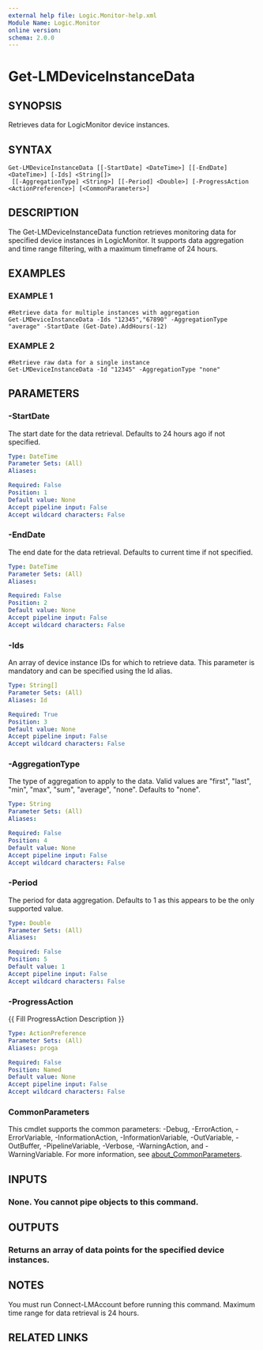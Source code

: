 ```yaml
---
external help file: Logic.Monitor-help.xml
Module Name: Logic.Monitor
online version:
schema: 2.0.0
---
```


# Get-LMDeviceInstanceData

## SYNOPSIS
Retrieves data for LogicMonitor device instances.

## SYNTAX

```
Get-LMDeviceInstanceData [[-StartDate] <DateTime>] [[-EndDate] <DateTime>] [-Ids] <String[]>
 [[-AggregationType] <String>] [[-Period] <Double>] [-ProgressAction <ActionPreference>] [<CommonParameters>]
```

## DESCRIPTION
The Get-LMDeviceInstanceData function retrieves monitoring data for specified device instances in LogicMonitor.
It supports data aggregation and time range filtering, with a maximum timeframe of 24 hours.

## EXAMPLES

### EXAMPLE 1
```
#Retrieve data for multiple instances with aggregation
Get-LMDeviceInstanceData -Ids "12345","67890" -AggregationType "average" -StartDate (Get-Date).AddHours(-12)
```

### EXAMPLE 2
```
#Retrieve raw data for a single instance
Get-LMDeviceInstanceData -Id "12345" -AggregationType "none"
```

## PARAMETERS

### -StartDate
The start date for the data retrieval.
Defaults to 24 hours ago if not specified.

```yaml
Type: DateTime
Parameter Sets: (All)
Aliases:

Required: False
Position: 1
Default value: None
Accept pipeline input: False
Accept wildcard characters: False
```

### -EndDate
The end date for the data retrieval.
Defaults to current time if not specified.

```yaml
Type: DateTime
Parameter Sets: (All)
Aliases:

Required: False
Position: 2
Default value: None
Accept pipeline input: False
Accept wildcard characters: False
```

### -Ids
An array of device instance IDs for which to retrieve data.
This parameter is mandatory and can be specified using the Id alias.

```yaml
Type: String[]
Parameter Sets: (All)
Aliases: Id

Required: True
Position: 3
Default value: None
Accept pipeline input: False
Accept wildcard characters: False
```

### -AggregationType
The type of aggregation to apply to the data.
Valid values are "first", "last", "min", "max", "sum", "average", "none".
Defaults to "none".

```yaml
Type: String
Parameter Sets: (All)
Aliases:

Required: False
Position: 4
Default value: None
Accept pipeline input: False
Accept wildcard characters: False
```

### -Period
The period for data aggregation.
Defaults to 1 as this appears to be the only supported value.

```yaml
Type: Double
Parameter Sets: (All)
Aliases:

Required: False
Position: 5
Default value: 1
Accept pipeline input: False
Accept wildcard characters: False
```

### -ProgressAction
{{ Fill ProgressAction Description }}

```yaml
Type: ActionPreference
Parameter Sets: (All)
Aliases: proga

Required: False
Position: Named
Default value: None
Accept pipeline input: False
Accept wildcard characters: False
```

### CommonParameters
This cmdlet supports the common parameters: -Debug, -ErrorAction, -ErrorVariable, -InformationAction, -InformationVariable, -OutVariable, -OutBuffer, -PipelineVariable, -Verbose, -WarningAction, and -WarningVariable. For more information, see [about_CommonParameters](http://go.microsoft.com/fwlink/?LinkID=113216).

## INPUTS

### None. You cannot pipe objects to this command.
## OUTPUTS

### Returns an array of data points for the specified device instances.
## NOTES
You must run Connect-LMAccount before running this command.
Maximum time range for data retrieval is 24 hours.

## RELATED LINKS
